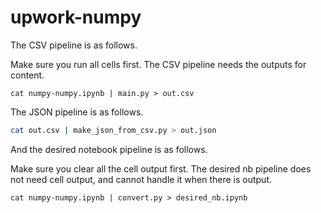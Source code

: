 # upwork-numpy

The CSV pipeline is as follows.

Make sure you run all cells first. The CSV pipeline needs the outputs for content.

```shell
cat numpy-numpy.ipynb | main.py > out.csv
```

The JSON pipeline is as follows.

```bash
cat out.csv | make_json_from_csv.py > out.json
```

And the desired notebook pipeline is as follows.

Make sure you clear all the cell output first. The desired nb pipeline does not need cell output, and cannot handle it when there is output.

```shell
cat numpy-numpy.ipynb | convert.py > desired_nb.ipynb
```
